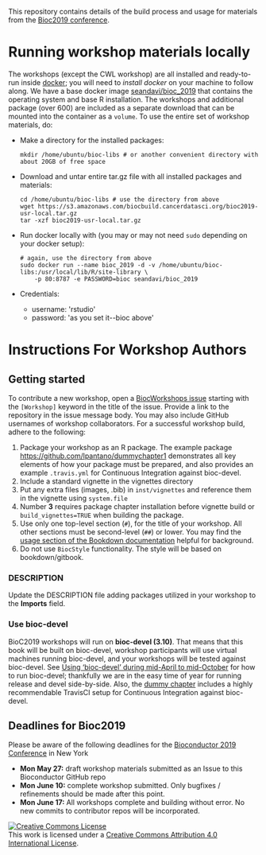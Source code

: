 
This repository contains details of the build process and usage for materials 
from the [Bioc2019 conference]. 

[Bioc2019 conference]: bioc2019.bioconductor.org

# Running workshop materials locally

The workshops (except the CWL workshop) are all installed and
ready-to-run inside [docker]; you will need to *install docker* on your machine to 
follow along. We have a base docker image [seandavi/bioc_2019] that contains
the operating system and base R installation. The workshops and additional package (over 600)
are included as a separate download that can be mounted into the container
as a `volume`. To use the entire set of workshop materials, do:

- Make a directory for the installed packages:

    ```
    mkdir /home/ubuntu/bioc-libs # or another convenient directory with about 20GB of free space
    ```
 
- Download and untar entire tar.gz file with all installed packages and materials:

    ```
    cd /home/ubuntu/bioc-libs # use the directory from above
    wget https://s3.amazonaws.com/biocbuild.cancerdatasci.org/bioc2019-usr-local.tar.gz
    tar -xzf bioc2019-usr-local.tar.gz
    ```
    
- Run docker locally with (you may or may not need `sudo` depending on your docker setup):
    
    ```
    # again, use the directory from above
    sudo docker run --name bioc_2019 -d -v /home/ubuntu/bioc-libs:/usr/local/lib/R/site-library \
        -p 80:8787 -e PASSWORD=bioc seandavi/bioc_2019
    ```

- Credentials:
  - username: 'rstudio'
  - password: 'as you set it--bioc above'

[docker]: https://docker.io
[seandavi/bioc_2019]: https://cloud.docker.com/u/seandavi/repository/docker/seandavi/bioc_2019


# Instructions For Workshop Authors

## Getting started

To contribute a new workshop, open a [BiocWorkshops issue][] starting with
the `[Workshop]` keyword in the title of the issue. Provide a link to the
repository in the issue message body. You may also include GitHub usernames
of workshop collaborators. For a successful workshop build, adhere to the
following:

1. Package your workshop as an R package. The example package https://github.com/lpantano/dummychapter1 demonstrates all key elements of how your package must be prepared, and also provides an example `.travis.yml` for Continuous Integration against bioc-devel.
2. Include a standard vignette in the vignettes directory
3. Put any extra files (images, .bib) in `inst/vignettes` and reference them
in the vignette using `system.file`
4. Number **3** requires package chapter installation before vignette build or
`build_vignettes=TRUE` when building the package.
5. Use only one top-level section (`#`), for the title of your workshop. All other sections must be second-level (`##`) or lower. You may find the [usage section of the Bookdown documentation](https://bookdown.org/yihui/bookdown/usage.html) helpful for background.
6. Do not use `BiocStyle` functionality. The style will be based on bookdown/gitbook. 

### DESCRIPTION

Update the DESCRIPTION file adding packages utilized in your workshop to
the **Imports** field.

### Use bioc-devel

BioC2019 workshops will run on **bioc-devel (3.10)**. That means that this book will be built on bioc-devel, workshop participants will use virtual machines running bioc-devel, and your workshops will be tested against bioc-devel. See [Using ‘bioc-devel’ during mid-April to mid-October](https://www.bioconductor.org/developers/how-to/useDevel/) for how to run bioc-devel; thankfully we are in the easy time of year for running release and devel side-by-side. Also, the [dummy chapter](https://github.com/lpantano/dummychapter1) includes a highly recommendable TravisCI setup for Continuous Integration against bioc-devel.

## Deadlines for Bioc2019

Please be aware of the following deadlines for the [Bioconductor 2019 Conference][] in New York

- **Mon May 27:** draft workshop materials submitted as an Issue to this Bioconductor GitHub repo
- **Mon June 10:** complete workshop submitted. Only bugfixes / refinements should be made after this point.
- **Mon June 17:** All workshops complete and building without error. No new commits to contributor repos will be incorporated.

[BiocWorkshops issue]: https://github.com/Bioconductor/BiocWorkshops2019/issues
[Bioconductor 2019 Conference]: https://bioc2019.bioconductor.org/

<a rel="license" href="http://creativecommons.org/licenses/by/4.0/"><img alt="Creative Commons License" style="border-width:0" src="https://i.creativecommons.org/l/by/4.0/88x31.png" /></a><br />This work is licensed under a <a rel="license" href="http://creativecommons.org/licenses/by/4.0/">Creative Commons Attribution 4.0 International License</a>.
